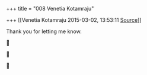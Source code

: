 +++
title = "008 Venetia Kotamraju"

+++
[[Venetia Kotamraju	2015-03-02, 13:53:11 [Source](https://groups.google.com/g/samskrita/c/6Mb2ZldrfoU)]]



Thank you for letting me know.







